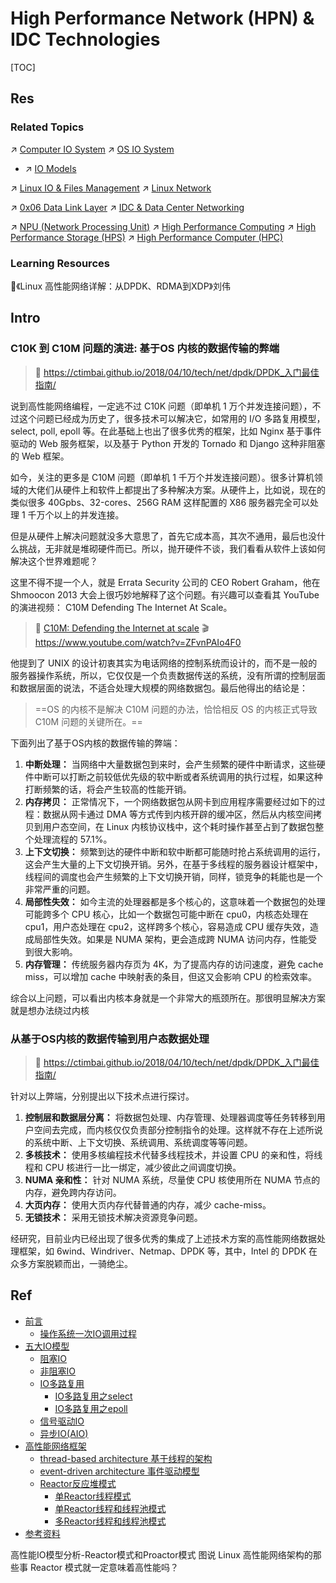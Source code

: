 # High Performance Network (HPN) & IDC Technologies

[TOC]



## Res
### Related Topics
↗ [Computer IO System](../../🧬%20Computer%20System/Computer%20Architecture/Computer%20Microarchitectures%20(Computer%20Organization)%20&%20von%20Neumann%20Model/Computer%20IO%20System/Computer%20IO%20System.md)
↗ [OS IO System](../../🧬%20Computer%20System/Operating%20System%20&%20OS%20Kernel%20(Theory%20Part)/OS%20IO%20System/OS%20IO%20System.md)
- ↗ [IO Models](../../🧬%20Computer%20System/Operating%20System%20&%20OS%20Kernel%20(Theory%20Part)/OS%20IO%20System/📌%20IO%20Models/IO%20Models.md)

↗ [Linux IO & Files Management](../../🥷🏼%20Operating%20System%20(Engineering%20Part)/Linux%20(Derived%20From%20UNIX%20Family)/🔩%20Linux%20Kernel/Linux%20IO%20&%20Files%20Management/Linux%20IO%20&%20Files%20Management.md)
↗ [Linux Network](../../🥷🏼%20Operating%20System%20(Engineering%20Part)/Linux%20(Derived%20From%20UNIX%20Family)/🔩%20Linux%20Kernel/Linux%20IO%20&%20Files%20Management/🎠%20Linux%20Network/Linux%20Network.md)

↗ [0x06 Data Link Layer](../📌%20Computer%20Networking%20Basics/0x06%20Data%20Link%20Layer/0x06%20Data%20Link%20Layer.md)
↗ [IDC & Data Center Networking](../📌%20Computer%20Networking%20Basics/0x06%20Data%20Link%20Layer/IDC%20&%20Data%20Center%20Networking.md)

↗ [NPU (Network Processing Unit)](../../../Embedded%20&%20Internet%20of%20Things/🚟%20Embedded%20Computer%20Systems/Embedded%20Hardwares%20&%20Chips/📌%20ASIC%20(Application-Specific%20Integrated%20Circuit)/Semi-Customized%20ASIC/NPU%20(Network%20Processing%20Unit)/NPU%20(Network%20Processing%20Unit).md)
↗ [High Performance Computing](../../🧬%20Computer%20System/Computing%20&%20Computing%20Systems/High%20Performance%20Computing/High%20Performance%20Computing.md)
↗ [High Performance Storage (HPS)](../../🍕%20Computer%20Storage%20&%20Database%20Systems/High%20Performance%20Storage%20(HPS)/High%20Performance%20Storage%20(HPS).md)
↗ [High Performance Computer (HPC)](../../🧬%20Computer%20System/Computing%20&%20Computing%20Systems/High%20Performance%20Computer%20(HPC).md)


### Learning Resources
📖《Linux 高性能网络详解：从DPDK、RDMA到XDP》刘伟



## Intro
### C10K 到 C10M 问题的演进: 基于OS 内核的数据传输的弊端
> 📎 https://ctimbai.github.io/2018/04/10/tech/net/dpdk/DPDK_入门最佳指南/

说到高性能网络编程，一定逃不过 C10K 问题（即单机 1 万个并发连接问题），不过这个问题已经成为历史了，很多技术可以解决它，如常用的 I/O 多路复用模型，select, poll, epoll 等。在此基础上也出了很多优秀的框架，比如 Nginx 基于事件驱动的 Web 服务框架，以及基于 Python 开发的 Tornado 和 Django 这种非阻塞的 Web 框架。

如今，关注的更多是 C10M 问题（即单机 1 千万个并发连接问题）。很多计算机领域的大佬们从硬件上和软件上都提出了多种解决方案。从硬件上，比如说，现在的类似很多 40Gpbs、32-cores、256G RAM 这样配置的 X86 服务器完全可以处理 1 千万个以上的并发连接。

但是从硬件上解决问题就没多大意思了，首先它成本高，其次不通用，最后也没什么挑战，无非就是堆砌硬件而已。所以，抛开硬件不谈，我们看看从软件上该如何解决这个世界难题呢？

这里不得不提一个人，就是 Errata Security 公司的 CEO Robert Graham，他在 Shmoocon 2013 大会上很巧妙地解释了这个问题。有兴趣可以查看其 YouTube 的演进视频： C10M Defending The Internet At Scale。

> 📄 [C10M: Defending the Internet at scale](https://www.cs.dartmouth.edu/~sergey/cs258/2013/C10M-Defending-the-Internet-at-Scale-Dartmouth-2013.pdf)
> 🎬 https://www.youtube.com/watch?v=ZFvnPAIo4F0

他提到了 UNIX 的设计初衷其实为电话网络的控制系统而设计的，而不是一般的服务器操作系统，所以，它仅仅是一个负责数据传送的系统，没有所谓的控制层面和数据层面的说法，不适合处理大规模的网络数据包。最后他得出的结论是：

> ==OS 的内核不是解决 C10M 问题的办法，恰恰相反 OS 的内核正式导致 C10M 问题的关键所在。==

下面列出了基于OS内核的数据传输的弊端：
1. **中断处理：** 当网络中大量数据包到来时，会产生频繁的硬件中断请求，这些硬件中断可以打断之前较低优先级的软中断或者系统调用的执行过程，如果这种打断频繁的话，将会产生较高的性能开销。
2. **内存拷贝：** 正常情况下，一个网络数据包从网卡到应用程序需要经过如下的过程：数据从网卡通过 DMA 等方式传到内核开辟的缓冲区，然后从内核空间拷贝到用户态空间，在 Linux 内核协议栈中，这个耗时操作甚至占到了数据包整个处理流程的 57.1%。
3. **上下文切换：** 频繁到达的硬件中断和软中断都可能随时抢占系统调用的运行，这会产生大量的上下文切换开销。另外，在基于多线程的服务器设计框架中，线程间的调度也会产生频繁的上下文切换开销，同样，锁竞争的耗能也是一个非常严重的问题。
4. **局部性失效：** 如今主流的处理器都是多个核心的，这意味着一个数据包的处理可能跨多个 CPU 核心，比如一个数据包可能中断在 cpu0，内核态处理在 cpu1，用户态处理在 cpu2，这样跨多个核心，容易造成 CPU 缓存失效，造成局部性失效。如果是 NUMA 架构，更会造成跨 NUMA 访问内存，性能受到很大影响。
5. **内存管理：** 传统服务器内存页为 4K，为了提高内存的访问速度，避免 cache miss，可以增加 cache 中映射表的条目，但这又会影响 CPU 的检索效率。

综合以上问题，可以看出内核本身就是一个非常大的瓶颈所在。那很明显解决方案就是想办法绕过内核


### 从基于OS内核的数据传输到用户态数据处理
> 📎 https://ctimbai.github.io/2018/04/10/tech/net/dpdk/DPDK_入门最佳指南/

针对以上弊端，分别提出以下技术点进行探讨。
1. **控制层和数据层分离：** 将数据包处理、内存管理、处理器调度等任务转移到用户空间去完成，而内核仅仅负责部分控制指令的处理。这样就不存在上述所说的系统中断、上下文切换、系统调用、系统调度等等问题。
2. **多核技术：** 使用多核编程技术代替多线程技术，并设置 CPU 的亲和性，将线程和 CPU 核进行一比一绑定，减少彼此之间调度切换。
3. **NUMA 亲和性：** 针对 NUMA 系统，尽量使 CPU 核使用所在 NUMA 节点的内存，避免跨内存访问。
4. **大页内存：** 使用大页内存代替普通的内存，减少 cache-miss。
5. **无锁技术：** 采用无锁技术解决资源竞争问题。

经研究，目前业内已经出现了很多优秀的集成了上述技术方案的高性能网络数据处理框架，如 6wind、Windriver、Netmap、DPDK 等，其中，Intel 的 DPDK 在众多方案脱颖而出，一骑绝尘。



## Ref
[👍 IO模型及高性能网络架构分析 | cnblog]: https://www.cnblogs.com/S1mpleBug/p/16711860.html
- [前言](https://www.cnblogs.com/S1mpleBug/p/16711860.html#%E5%89%8D%E8%A8%80)
    - [操作系统一次IO调用过程](https://www.cnblogs.com/S1mpleBug/p/16711860.html#%E6%93%8D%E4%BD%9C%E7%B3%BB%E7%BB%9F%E4%B8%80%E6%AC%A1io%E8%B0%83%E7%94%A8%E8%BF%87%E7%A8%8B)
- [五大IO模型](https://www.cnblogs.com/S1mpleBug/p/16711860.html#%E4%BA%94%E5%A4%A7io%E6%A8%A1%E5%9E%8B)
    - [阻塞IO](https://www.cnblogs.com/S1mpleBug/p/16711860.html#%E9%98%BB%E5%A1%9Eio)
    - [非阻塞IO](https://www.cnblogs.com/S1mpleBug/p/16711860.html#%E9%9D%9E%E9%98%BB%E5%A1%9Eio)
    - [IO多路复用](https://www.cnblogs.com/S1mpleBug/p/16711860.html#io%E5%A4%9A%E8%B7%AF%E5%A4%8D%E7%94%A8)
        - [IO多路复用之select](https://www.cnblogs.com/S1mpleBug/p/16711860.html#io%E5%A4%9A%E8%B7%AF%E5%A4%8D%E7%94%A8%E4%B9%8Bselect)
        - [IO多路复用之epoll](https://www.cnblogs.com/S1mpleBug/p/16711860.html#io%E5%A4%9A%E8%B7%AF%E5%A4%8D%E7%94%A8%E4%B9%8Bepoll)
    - [信号驱动IO](https://www.cnblogs.com/S1mpleBug/p/16711860.html#%E4%BF%A1%E5%8F%B7%E9%A9%B1%E5%8A%A8io)
    - [异步IO(AIO)](https://www.cnblogs.com/S1mpleBug/p/16711860.html#%E5%BC%82%E6%AD%A5ioaio)
- [高性能网络框架](https://www.cnblogs.com/S1mpleBug/p/16711860.html#%E9%AB%98%E6%80%A7%E8%83%BD%E7%BD%91%E7%BB%9C%E6%A1%86%E6%9E%B6)
    - [thread-based architecture 基于线程的架构](https://www.cnblogs.com/S1mpleBug/p/16711860.html#thread-based-architecture-%E5%9F%BA%E4%BA%8E%E7%BA%BF%E7%A8%8B%E7%9A%84%E6%9E%B6%E6%9E%84)
    - [event-driven architecture 事件驱动模型](https://www.cnblogs.com/S1mpleBug/p/16711860.html#event-driven-architecture-%E4%BA%8B%E4%BB%B6%E9%A9%B1%E5%8A%A8%E6%A8%A1%E5%9E%8B)
    - [Reactor反应堆模式](https://www.cnblogs.com/S1mpleBug/p/16711860.html#reactor%E5%8F%8D%E5%BA%94%E5%A0%86%E6%A8%A1%E5%BC%8F)
        - [单Reactor线程模式](https://www.cnblogs.com/S1mpleBug/p/16711860.html#%E5%8D%95reactor%E7%BA%BF%E7%A8%8B%E6%A8%A1%E5%BC%8F)
        - [单Reactor线程和线程池模式](https://www.cnblogs.com/S1mpleBug/p/16711860.html#%E5%8D%95reactor%E7%BA%BF%E7%A8%8B%E5%92%8C%E7%BA%BF%E7%A8%8B%E6%B1%A0%E6%A8%A1%E5%BC%8F)
        - [多Reactor线程和线程池模式](https://www.cnblogs.com/S1mpleBug/p/16711860.html#%E5%A4%9Areactor%E7%BA%BF%E7%A8%8B%E5%92%8C%E7%BA%BF%E7%A8%8B%E6%B1%A0%E6%A8%A1%E5%BC%8F)
- [参考资料](https://www.cnblogs.com/S1mpleBug/p/16711860.html#%E5%8F%82%E8%80%83%E8%B5%84%E6%96%99)

高性能IO模型分析-Reactor模式和Proactor模式
图说 Linux 高性能网络架构的那些事
Reactor 模式就一定意味着高性能吗？

[👍 比较 RoCE、InfiniBand 和 TCP 网络：选择正确的高性能协议]: https://ascentoptics.com/blog/cn/comparing-roce-infiniband-and-tcp-networks-choosing-the-right-high-performance-protocol/
